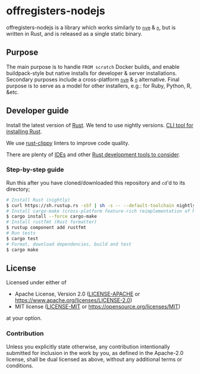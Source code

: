 offregisters-nodejs
===================

offregisters-nodejs is a library which works similarly to [`nvm`](https://github.com/creationix/nvm) & [`n`](https://github.com/tj/n), but is written in Rust, and is released as a single static binary.

## Purpose
The main purpose is to handle `FROM scratch` Docker builds, and enable buildpack-style but native installs for developer & server installations.
Secondary purposes include a cross-platform [`nvm`](https://github.com/creationix/nvm) & [`n`](https://github.com/tj/n) alternative.
Final purpose is to serve as a model for other installers, e.g.: for Ruby, Python, R, &etc.

## Developer guide

Install the latest version of [Rust](https://www.rust-lang.org). We tend to use nightly versions. [CLI tool for installing Rust](https://rustup.rs).

We use [rust-clippy](https://github.com/rust-lang-nursery/rust-clippy) linters to improve code quality.

There are plenty of [IDEs](https://areweideyet.com) and other [Rust development tools to consider](https://github.com/rust-unofficial/awesome-rust#development-tools).

### Step-by-step guide
Run this after you have cloned/downloaded this repository and `cd`'d to its directory;
```bash
# Install Rust (nightly)
$ curl https://sh.rustup.rs -sSf | sh -s -- --default-toolchain nightly
# Install cargo-make (cross-platform feature-rich reimplementation of Make)
$ cargo install --force cargo-make
# Install rustfmt (Rust formatter)
$ rustup component add rustfmt
# Run tests
$ cargo test
# Format, download dependencies, build and test
$ cargo make
```

## License

Licensed under either of

- Apache License, Version 2.0 ([LICENSE-APACHE](LICENSE-APACHE) or <https://www.apache.org/licenses/LICENSE-2.0>)
- MIT license ([LICENSE-MIT](LICENSE-MIT) or <https://opensource.org/licenses/MIT>)

at your option.

### Contribution

Unless you explicitly state otherwise, any contribution intentionally submitted
for inclusion in the work by you, as defined in the Apache-2.0 license, shall be
dual licensed as above, without any additional terms or conditions.
